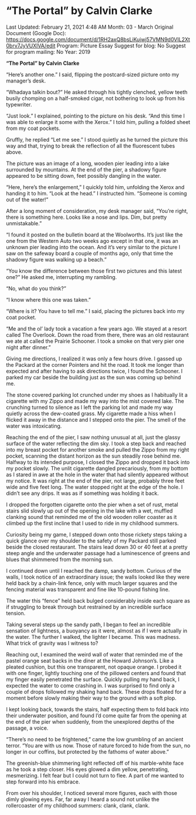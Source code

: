 # “The Portal” by Calvin Clarke

Last Updated: February 21, 2021 4:48 AM
Month: 03 - March
Original Document (Google Doc): https://docs.google.com/document/d/1RH2axQ8bsLiKujwj57VMN9d0VIL2Xt0brv7JyVUXlVA/edit
Program: Picture Essay
Suggest for blog: No
Suggest for program mailing: No
Year: 2019

**“The Portal” by Calvin Clarke**

“Here’s another one.” I said, flipping the postcard-sized picture onto my manager’s desk.

“Whadaya talkin bout?” He asked through his tightly clenched, yellow teeth busily chomping on a half-smoked cigar, not bothering to look up from his typewriter.

“Just look.” I explained, pointing to the picture on his desk. “And this time I was able to enlarge it some with the Xerox.” I told him, pulling a folded sheet from my coat pockets.

Gruffly, he replied “Let me see.” I stood quietly as he turned the picture this way and that, trying to break the reflection of all the fluorescent tubes above.

The picture was an image of a long, wooden pier leading into a lake surrounded by mountains. At the end of the pier, a shadowy figure appeared to be sitting down, feet possibly dangling in the water.

“Here, here’s the enlargement,” I quickly told him, unfolding the Xerox and handing it to him. “Look at the head.” I instructed him. “Someone is coming out of the water!”

After a long moment of consideration, my desk manager said, “You’re right, there is something here. Looks like a nose and lips. Dim, but pretty unmistakable.”

“I found it posted on the bulletin board at the Woolworths. It’s just like the one from the Western Auto two weeks ago except in that one, it was an unknown pier leading into the ocean. And it’s very similar to the picture I saw on the safeway board a couple of months ago, only that time the shadowy figure was walking up a beach.”

“You know the difference between those first two pictures and this latest one?” He asked me, interrupting my rambling.

“No, what do you think?”

“I know where this one was taken.”

“Where is it? You have to tell me.” I said, placing the pictures back into my coat pocket.

“Me and the ol’ lady took a vacation a few years ago. We stayed at a resort called The Overlook. Down the road from there, there was an old restaurant we ate at called the Prairie Schooner. I took a smoke on that very pier one night after dinner.”

Giving me directions, I realized it was only a few hours drive. I gassed up the Packard at the corner Pointers and hit the road. It took me longer than expected and after having to ask directions twice, I found the Schooner. I parked my car beside the building just as the sun was coming up behind me.

The stone covered parking lot crunched under my shoes as I habitually lit a cigarette with my Zippo and made my way into the mist covered lake. The crunching turned to silence as I left the parking lot and made my way quietly across the dew-coated grass. My cigarette made a hiss when I flicked it away in the distance and I stepped onto the pier. The smell of the water was intoxicating.

Reaching the end of the pier, I saw nothing unusual at all, just the glassy surface of the water reflecting the dim sky. I took a step back and reached into my breast pocket for another smoke and pulled the Zippo from my right pocket, scanning the distant horizon as the sun steadily rose behind me. Halfway to its intended purpose, I closed the Zippo and dropped it back into my pocket slowly. The unlit cigarette dangled precariously, from my bottom as I stared in awe at the hole in the water that had silently appeared without my notice. It was right at the end of the pier, not large, probably three feet wide and five feet long. The water stopped right at the edge of the hole. I didn’t see any drips. It was as if something was holding it back.

I dropped the forgotten cigarette onto the pier when a set of rust, metal stairs slid slowly up out of the opening in the lake with a wet, muffled clanking sound that reminded me of the old wooden roller coaster as it climbed up the first incline that I used to ride in my childhood summers.

Curiosity being my game, I stepped down onto those rickety steps taking a quick glance over my shoulder to the safety of my Packard still parked beside the closed restaurant. The stairs lead down 30 or 40 feet at a pretty steep angle and the underwater passage had a luminescence of greens and blues that shimmered from the morning sun.

I continued down until I reached the damp, sandy bottom. Curious of the walls, I took notice of an extraordinary issue; the walls looked like they were held back by a chain-link fence, only with much larger squares and the fencing material was transparent and fine like 10-pound fishing line.

The water this “fence” held back bulged considerably inside each square as if struggling to break through but restrained by an incredible surface tension.

Taking several steps up the sandy path, I began to feel an incredible sensation of lightness, a buoyancy as it were, almost as if I were actually in the water. The further I walked, the lighter I became. This was madness. What trick of gravity was I witness to?

Reaching out, I examined the weird wall of water that reminded me of the pastel orange seat backs in the diner at the Howard Johnson’s. Like a pleated cushion, but this one transparent, not opaque orange. I probed it with one finger, lightly touching one of the pillowed centers and found that my finger easily penetrated the surface. Quickly pulling my hand back, I expected the water to come crashing in. I was surprised to find only a couple of drops followed my shaking hand back. These drops floated for a moment before slowly making their way to the ground with a soft plop.

I kept looking back, towards the stairs, half expecting them to fold back into their underwater position, and found I’d come quite far from the opening at the end of the pier when suddenly, from the unexplored depths of the passage, a voice.

“There’s no need to be frightened,” came the low grumbling of an ancient terror. “You are with us now. Those of nature forced to hide from the sun, no longer in our coffins, but protected by the fathoms of water above.”

The greenish-blue shimmering light reflected off of his marble-white face as he took a step closer. His eyes glowed a dim yellow, penetrating, mesmerizing. I felt fear but I could not turn to flee. A part of me wanted to step forward into his embrace.

From over his shoulder, I noticed several more figures, each with those dimly glowing eyes. Far, far away I heard a sound not unlike the rollercoaster of my childhood summers: clank, clank, clank.